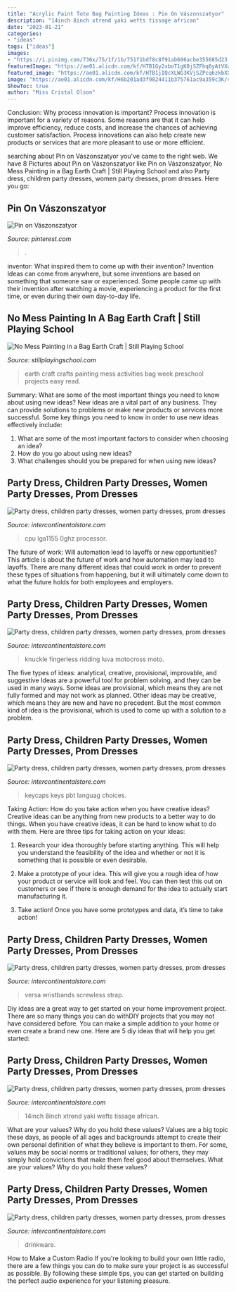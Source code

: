 ```yaml
---
title: "Acrylic Paint Tote Bag Painting Ideas : Pin On Vászonszatyor"
description: "14inch 8inch xtrend yaki wefts tissage african"
date: "2023-01-21"
categories:
- "ideas"
tags: ["ideas"]
images:
- "https://i.pinimg.com/736x/75/1f/1b/751f1bdf8c8f91ab606acbe355685d23.jpg"
featuredImage: "https://ae01.alicdn.com/kf/HTB1Gy2xboT1gK0jSZFhq6yAtVXay.jpg"
featured_image: "https://ae01.alicdn.com/kf/HTB1jIQcXLWG3KVjSZPcq6zkbXXaa/Stainless-Steel-Watch-Strap-For-Fitbit-Versa-VERSA-2-Band-Screwless-Bracelet-Replacement-Metal-Wristbands-For.jpg_640x640.jpg"
image: "https://ae01.alicdn.com/kf/H6b201ad3f9824411b375761ac9a359c3K/400-ML-Glass-Water-Bottle-Healthy-Leak-Proof-Drinking-Portable-Drinkware-With-Silicone-Cover-For-Student.jpg_640x640.jpg"
ShowToc: true
author: "Miss Cristal Olson"
---
```



Conclusion: Why process innovation is important?
Process innovation is important for a variety of reasons. Some reasons are that it can help improve efficiency, reduce costs, and increase the chances of achieving customer satisfaction. Process innovations can also help create new products or services that are more pleasant to use or more efficient.

	

		
searching about Pin on Vászonszatyor you've came to the right web. We have 8 Pictures about Pin on Vászonszatyor like Pin on Vászonszatyor, No Mess Painting in a Bag Earth Craft | Still Playing School and also Party dress, children party dresses, women party dresses, prom dresses. Here you go:
		
    
## Pin On Vászonszatyor

<img loading=lazy src="https://i.pinimg.com/736x/75/1f/1b/751f1bdf8c8f91ab606acbe355685d23.jpg" onerror="this.onerror=null;this.src='https://tse1.mm.bing.net/th?id=OIP.vt2btE1CcIACNXy_AB9_LQAAAA&amp;pid=15.1';" alt="Pin on Vászonszatyor">

_Source: pinterest.com_

>. 

	

inventor: What inspired them to come up with their invention?
Invention Ideas can come from anywhere, but some inventions are based on something that someone saw or experienced. Some people came up with their invention after watching a movie, experiencing a product for the first time, or even during their own day-to-day life.

    
## No Mess Painting In A Bag Earth Craft | Still Playing School

<img loading=lazy src="http://3.bp.blogspot.com/-sPiX83lzqQE/VSSFR8ONZcI/AAAAAAAANlo/GnOQSBLKiD4/w1200-h630-p-k-no-nu/earth-day-craft.jpg" onerror="this.onerror=null;this.src='https://tse1.mm.bing.net/th?id=OIP.eRvnx4VBvW1ZzdxuD0PBtgHaD4&amp;pid=15.1';" alt="No Mess Painting in a Bag Earth Craft | Still Playing School">

_Source: stillplayingschool.com_

>earth craft crafts painting mess activities bag week preschool projects easy read. 

	

Summary: What are some of the most important things you need to know about using new ideas?
New ideas are a vital part of any business. They can provide solutions to problems or make new products or services more successful. Some key things you need to know in order to use new ideas effectively include:
1. What are some of the most important factors to consider when choosing an idea?
2. How do you go about using new ideas?
3. What challenges should you be prepared for when using new ideas?

    
## Party Dress, Children Party Dresses, Women Party Dresses, Prom Dresses

<img loading=lazy src="https://ae01.alicdn.com/kf/HTB1p8LGcE4WMKJjSspmq6AznpXaB.jpg?size=193221&amp;height=872&amp;width=865&amp;hash=5254d3eebdb6420adee218684c760b1e" onerror="this.onerror=null;this.src='https://tse2.mm.bing.net/th?id=OIP.UlTT7r22Qgre4hhoTHYLHgHaHd&amp;pid=15.1';" alt="Party dress, children party dresses, women party dresses, prom dresses">

_Source: intercontinentalstore.com_

>cpu lga1155 0ghz processor. 

	

The future of work: Will automation lead to layoffs or new opportunities?
This article is about the future of work and how automation may lead to layoffs. There are many different ideas that could work in order to prevent these types of situations from happening, but it will ultimately come down to what the future holds for both employees and employers.

    
## Party Dress, Children Party Dresses, Women Party Dresses, Prom Dresses

<img loading=lazy src="https://ae01.alicdn.com/kf/HTB1Gy2xboT1gK0jSZFhq6yAtVXay.jpg" onerror="this.onerror=null;this.src='https://tse1.mm.bing.net/th?id=OIP.8g08bVZkx-9Q0DkAcUY_nQHaEe&amp;pid=15.1';" alt="Party dress, children party dresses, women party dresses, prom dresses">

_Source: intercontinentalstore.com_

>knuckle fingerless ridding luva motocross moto. 

	

The five types of ideas: analytical, creative, provisional, improvable, and suggestive
Ideas are a powerful tool for problem solving, and they can be used in many ways. Some ideas are provisional, which means they are not fully formed and may not work as planned. Other ideas may be creative, which means they are new and have no precedent. But the most common kind of idea is the provisional, which is used to come up with a solution to a problem.

    
## Party Dress, Children Party Dresses, Women Party Dresses, Prom Dresses

<img loading=lazy src="https://ae01.alicdn.com/kf/HTB18ocNAkKWBuNjy1zjq6AOypXaI.jpg" onerror="this.onerror=null;this.src='https://tse1.mm.bing.net/th?id=OIP.eyM4MFA0kuXQ0AIl06V1DwHaIR&amp;pid=15.1';" alt="Party dress, children party dresses, women party dresses, prom dresses">

_Source: intercontinentalstore.com_

>keycaps keys pbt languag choices. 

	

Taking Action: How do you take action when you have creative ideas?
Creative ideas can be anything from new products to a better way to do things. When you have creative ideas, it can be hard to know what to do with them. Here are three tips for taking action on your ideas:
1. Research your idea thoroughly before starting anything. This will help you understand the feasibility of the idea and whether or not it is something that is possible or even desirable.

2. Make a prototype of your idea. This will give you a rough idea of how your product or service will look and feel. You can then test this out on customers or see if there is enough demand for the idea to actually start manufacturing it.

3. Take action! Once you have some prototypes and data, it’s time to take action!

    
## Party Dress, Children Party Dresses, Women Party Dresses, Prom Dresses

<img loading=lazy src="https://ae01.alicdn.com/kf/HTB1jIQcXLWG3KVjSZPcq6zkbXXaa/Stainless-Steel-Watch-Strap-For-Fitbit-Versa-VERSA-2-Band-Screwless-Bracelet-Replacement-Metal-Wristbands-For.jpg_640x640.jpg" onerror="this.onerror=null;this.src='https://tse3.mm.bing.net/th?id=OIP.A1vlcAzAtMtvUO4LN-FEFQHaHa&amp;pid=15.1';" alt="Party dress, children party dresses, women party dresses, prom dresses">

_Source: intercontinentalstore.com_

>versa wristbands screwless strap. 

	

Diy ideas are a great way to get started on your home improvement project. There are so many things you can do withDIY projects that you may not have considered before. You can make a simple addition to your home or even create a brand new one. Here are 5 diy ideas that will help you get started:

    
## Party Dress, Children Party Dresses, Women Party Dresses, Prom Dresses

<img loading=lazy src="https://ae01.alicdn.com/kf/HTB1mLeESXXXXXavaXXXq6xXFXXXG.jpg?size=451043&amp;height=960&amp;width=960&amp;hash=32b5d13f4906b58e9f146492e6ff0bd2" onerror="this.onerror=null;this.src='https://tse3.mm.bing.net/th?id=OIP.MrXRP0kGtY6fFGSS5v8L0gHaHa&amp;pid=15.1';" alt="Party dress, children party dresses, women party dresses, prom dresses">

_Source: intercontinentalstore.com_

>14inch 8inch xtrend yaki wefts tissage african. 

	

What are your values? Why do you hold these values?
Values are a big topic these days, as people of all ages and backgrounds attempt to create their own personal definition of what they believe is important to them. For some, values may be social norms or traditional values; for others, they may simply hold convictions that make them feel good about themselves. What are your values? Why do you hold these values?

    
## Party Dress, Children Party Dresses, Women Party Dresses, Prom Dresses

<img loading=lazy src="https://ae01.alicdn.com/kf/H6b201ad3f9824411b375761ac9a359c3K/400-ML-Glass-Water-Bottle-Healthy-Leak-Proof-Drinking-Portable-Drinkware-With-Silicone-Cover-For-Student.jpg_640x640.jpg" onerror="this.onerror=null;this.src='https://tse2.mm.bing.net/th?id=OIP.DbthzdhIyUPpzJISN5moGAHaHa&amp;pid=15.1';" alt="Party dress, children party dresses, women party dresses, prom dresses">

_Source: intercontinentalstore.com_

>drinkware. 

	

How to Make a Custom Radio
If you're looking to build your own little radio, there are a few things you can do to make sure your project is as successful as possible. By following these simple tips, you can get started on building the perfect audio experience for your listening pleasure.

